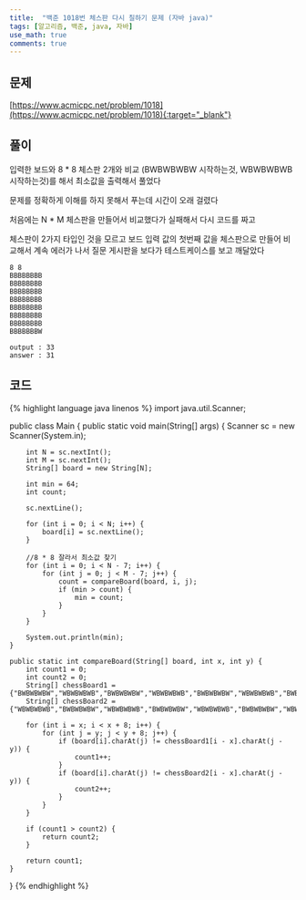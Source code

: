 ```yaml
---
title:  "백준 1018번 체스판 다시 칠하기 문제 (자바 java)"
tags: [알고리즘, 백준, java, 자바]
use_math: true
comments: true
---
```


## 문제

[https://www.acmicpc.net/problem/1018](https://www.acmicpc.net/problem/1018){:target="_blank"}

## 풀이

입력한 보드와 8 * 8 체스판 2개와 비교 (BWBWBWBW 시작하는것, WBWBWBWB 시작하는것)를 해서 최소값을 출력해서 풀었다

문제를 정확하게 이해를 하지 못해서 푸는데 시간이 오래 걸렸다

처음에는 N * M 체스판을 만들어서 비교했다가 실패해서 다시 코드를 짜고

체스판이 2가지 타입인 것을 모르고 보드 입력 값의 첫번째 값을 체스판으로 만들어 비교해서 계속 에러가 나서  질문 게시판을 보다가 테스트케이스를 보고 깨달았다

```
8 8
BBBBBBBB
BBBBBBBB
BBBBBBBB
BBBBBBBB
BBBBBBBB
BBBBBBBB
BBBBBBBB
BBBBBBBW

output : 33
answer : 31
```

## 코드

{% highlight language java linenos %}
import java.util.Scanner;

public class Main {
    public static void main(String[] args) {
        Scanner sc = new Scanner(System.in);

        int N = sc.nextInt();
        int M = sc.nextInt();
        String[] board = new String[N];

        int min = 64;
        int count;

        sc.nextLine();

        for (int i = 0; i < N; i++) {
            board[i] = sc.nextLine();
        }

        //8 * 8 잘라서 최소값 찾기
        for (int i = 0; i < N - 7; i++) {
            for (int j = 0; j < M - 7; j++) {
                count = compareBoard(board, i, j);
                if (min > count) {
                    min = count;
                }
            }
        }

        System.out.println(min);
    }

    public static int compareBoard(String[] board, int x, int y) {
        int count1 = 0;
        int count2 = 0;
        String[] chessBoard1 = {"BWBWBWBW","WBWBWBWB","BWBWBWBW","WBWBWBWB","BWBWBWBW","WBWBWBWB","BWBWBWBW","WBWBWBWB"};
        String[] chessBoard2 = {"WBWBWBWB","BWBWBWBW","WBWBWBWB","BWBWBWBW","WBWBWBWB","BWBWBWBW","WBWBWBWB","BWBWBWBW"};

        for (int i = x; i < x + 8; i++) {
            for (int j = y; j < y + 8; j++) {
                if (board[i].charAt(j) != chessBoard1[i - x].charAt(j - y)) {
                    count1++;
                }
                if (board[i].charAt(j) != chessBoard2[i - x].charAt(j - y)) {
                    count2++;
                }
            }
        }

        if (count1 > count2) {
            return count2;
        }

        return count1;
    }
}
{% endhighlight %}
